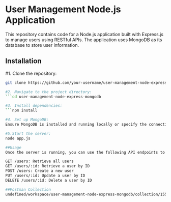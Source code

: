 # User Management Node.js Application

This repository contains code for a Node.js application built with Express.js to manage users using RESTful APIs. The application uses MongoDB as its database to store user information.

## Installation

#1. Clone the repository:

```bash
git clone https://github.com/your-username/user-management-node-express-mongodb.git

#2. Navigate to the project directory:
```cd user-management-node-express-mongodb

#3. Install dependencies:
```npm install

#4. Set up MongoDB:
Ensure MongoDB is installed and running locally or specify the connection URI in the constants/default.js file.

#5.Start the server:
node app.js

##Usage
Once the server is running, you can use the following API endpoints to manage users:

GET /users: Retrieve all users
GET /users/:id: Retrieve a user by ID
POST /users: Create a new user
PUT /users/:id: Update a user by ID
DELETE /users/:id: Delete a user by ID

##Postman Collection
undefined/workspace/user-management-node-express-mongodb/collection/15538441-cf7f17aa-3d53-4bf6-88a0-c169ef0615a8?action=share&creator=15538441
